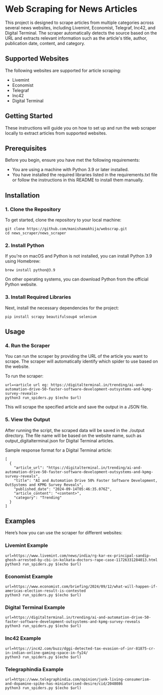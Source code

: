 # Web Scraping for News Articles
This project is designed to scrape articles from multiple categories across several news websites, including Livemint, Economist, Telegraf, Inc42, and Digital Terminal. The scraper automatically detects the source based on the URL and extracts relevant information such as the article's title, author, publication date, content, and category.

## Supported Websites
The following websites are supported for article scraping:
* Livemint
* Economist
* Telegraf
* Inc42
* Digital Terminal
## Getting Started
These instructions will guide you on how to set up and run the web scraper locally to extract articles from supported websites.

## Prerequisites
Before you begin, ensure you have met the following requirements:

* You are using a machine with Python 3.9 or later installed.
* You have installed the required libraries listed in the requirements.txt file or follow the instructions in this README to install them manually.

## Installation

### 1. Clone the Repository
To get started, clone the repository to your local machine:
```console
git clone https://github.com/manishamakhija/webscrap.git
cd news_scraper/news_scraper
```
### 2. Install Python
If you're on macOS and Python is not installed, you can install Python 3.9 using Homebrew:
```console
brew install python@3.9
```
On other operating systems, you can download Python from the official Python website.

### 3. Install Required Libraries
Next, install the necessary dependencies for the project:
```console
pip install scrapy beautifulsoup4 selenium
```

## Usage
### 4. Run the Scraper
You can run the scraper by providing the URL of the article you want to scrape. The scraper will automatically identify which spider to use based on the website.

To run the scraper:
```console
url=<article url eg: https://digitalterminal.in/trending/ai-and-automation-drive-50-faster-software-development-outsystems-and-kpmg-survey-reveals>
python3 run_spiders.py $(echo $url)
```
This will scrape the specified article and save the output in a JSON file.

### 5. View the Output
After running the script, the scraped data will be saved in the ./output directory. The file name will be based on the website name, such as output_digitalterminal.json for Digital Terminal articles.

Sample response format for a Digital Terminal article:

```console
[
  {
    "article_url": "https://digitalterminal.in/trending/ai-and-automation-drive-50-faster-software-development-outsystems-and-kpmg-survey-reveals",
    "title": "AI and Automation Drive 50% Faster Software Development, OutSystems and KPMG Survey Reveals",
    "published_date": "2024-09-14T05:46:35.076Z",
    "article_content": "<content>",
    "category": "Trending"
  }
]
```

## Examples
Here’s how you can use the scraper for different websites:
### Livemint Example
```console
url=https://www.livemint.com/news/india/rg-kar-ex-principal-sandip-ghosh-arrested-by-cbi-in-kolkata-doctors-rape-case-11726331284013.html
python3 run_spiders.py $(echo $url)
```
### Economist Example
```console
url=https://www.economist.com/briefing/2024/09/12/what-will-happen-if-americas-election-result-is-contested
python3 run_spiders.py $(echo $url)
```
### Digital Terminal Example
```console
url=https://digitalterminal.in/trending/ai-and-automation-drive-50-faster-software-development-outsystems-and-kpmg-survey-reveals
python3 run_spiders.py $(echo $url)
```
### Inc42 Example
```console
url=https://inc42.com/buzz/dggi-detected-tax-evasion-of-inr-81875-cr-in-indian-online-gaming-space-in-fy24/
python3 run_spiders.py $(echo $url)
```
### Telegraphindia Example
```console
url=https://www.telegraphindia.com/opinion/junk-living-consumerism-and-dopamine-spike-has-miniaturised-desire/cid/2048086
python3 run_spiders.py $(echo $url)
```
